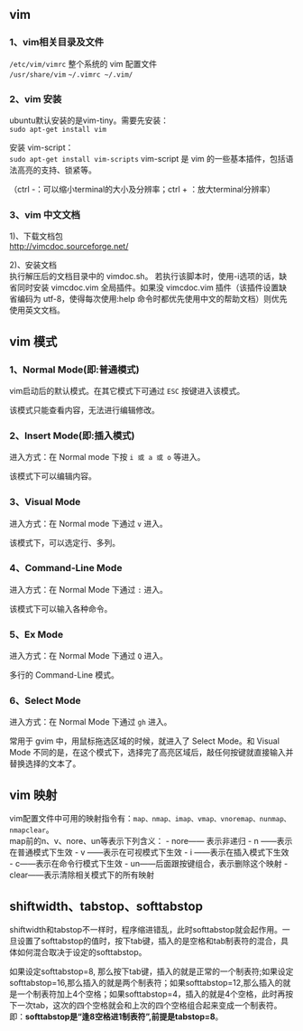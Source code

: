 ## vim  
### 1、vim相关目录及文件  
`/etc/vim/vimrc` 整个系统的 vim 配置文件  
`/usr/share/vim` 
`~/.vimrc ~/.vim/` 

### 2、vim 安装  
ubuntu默认安装的是vim-tiny。需要先安装：  
`sudo apt-get install vim`  

安装 vim-script：  
`sudo apt-get install vim-scripts`
vim-script 是 vim 的一些基本插件，包括语法高亮的支持、锁紧等。

（ctrl -：可以缩小terminal的大小及分辨率；ctrl + ：放大terminal分辨率）

### 3、vim 中文文档  
1)、下载文档包  
<http://vimcdoc.sourceforge.net/>  

2)、安装文档  
执行解压后的文档目录中的 vimdoc.sh。 若执行该脚本时，使用-i选项的话，缺省同时安装 vimcdoc.vim 全局插件。如果没 vimcdoc.vim 插件（该插件设置缺省编码为 utf-8，使得每次使用:help 命令时都优先使用中文的帮助文档）则优先使用英文文档。

## vim 模式  
### 1、Normal Mode(即:普通模式)  
vim启动后的默认模式。在其它模式下可通过 `ESC` 按键进入该模式。  

该模式只能查看内容，无法进行编辑修改。  

### 2、Insert Mode(即:插入模式)  
进入方式：在 Normal mode 下按 `i 或 a 或 o` 等进入。  
  
该模式下可以编辑内容。  

### 3、Visual Mode  
进入方式：在 Normal mode 下通过 `v` 进入。  
  
该模式下，可以选定行、多列。    

### 4、Command-Line Mode  
进入方式：在 Normal Mode 下通过 `:` 进入。  
  
该模式下可以输入各种命令。  

### 5、Ex Mode  
进入方式：在 Normal Mode 下通过 `Q` 进入。  
  
多行的 Command-Line 模式。  

### 6、Select Mode  
进入方式：在 Normal Mode 下通过 `gh` 进入。  
  
常用于 gvim 中，用鼠标拖选区域的时候，就进入了 Select Mode。和 Visual Mode 不同的是，在这个模式下，选择完了高亮区域后，敲任何按键就直接输入并替换选择的文本了。  


## vim 映射  
vim配置文件中可用的映射指令有：`map、nmap、imap、vmap、vnoremap、nunmap、nmapclear`。  
map前的n、v、nore、un等表示下列含义：
	- nore—— 表示非递归
	- n ——表示在普通模式下生效
	- v ——表示在可视模式下生效
	- i ——表示在插入模式下生效
	- c——表示在命令行模式下生效
	- un——后面跟按键组合，表示删除这个映射 
	- clear——表示清除相关模式下的所有映射


## shiftwidth、tabstop、softtabstop  
shiftwidth和tabstop不一样时，程序缩进错乱，此时softtabstop就会起作用。一旦设置了softtabstop的值时，按下tab键，插入的是空格和tab制表符的混合，具体如何混合取决于设定的softtabstop。  

如果设定softtabstop=8, 那么按下tab键，插入的就是正常的一个制表符;如果设定 softtabstop=16,那么插入的就是两个制表符；如果softtabstop=12,那么插入的就是一个制表符加上4个空格；如果softtabstop=4，插入的就是4个空格，此时再按下一次tab，这次的四个空格就会和上次的四个空格组合起来变成一个制表符。即：**softtabstop是“逢8空格进1制表符”,前提是tabstop=8**。  































